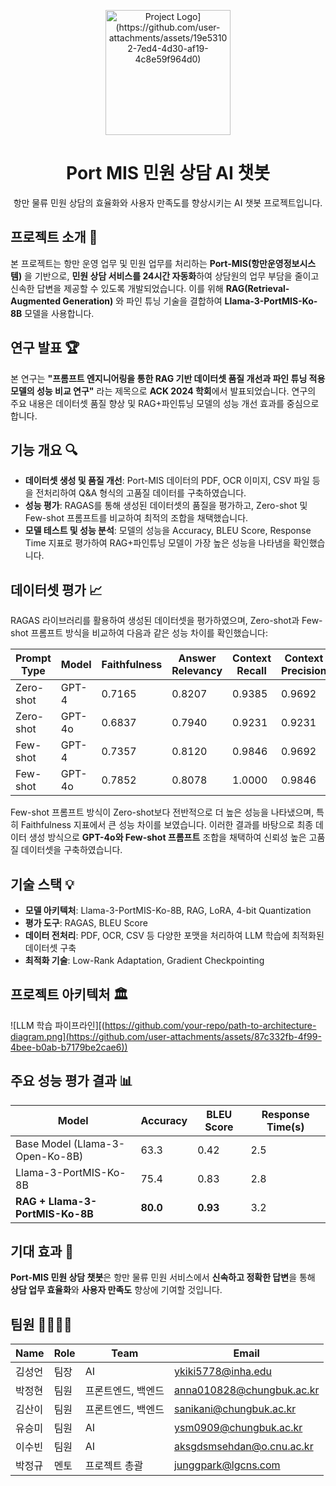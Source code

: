 <p align="middle">
  <img width="200px;" src="[https://github.com/your-repo/logo.png" alt="Project Logo](https://github.com/user-attachments/assets/19e53102-7ed4-4d30-af19-4c8e59f964d0)"/>
</p>

<h1 align="middle">Port MIS 민원 상담 AI 챗봇</h1>
<p align="middle">항만 물류 민원 상담의 효율화와 사용자 만족도를 향상시키는 AI 챗봇 프로젝트입니다.</p>

## 프로젝트 소개 📝

본 프로젝트는 항만 운영 업무 및 민원 업무를 처리하는 **Port-MIS(항만운영정보시스템)** 을 기반으로, **민원 상담 서비스를 24시간 자동화**하여 상담원의 업무 부담을 줄이고 신속한 답변을 제공할 수 있도록 개발되었습니다. 이를 위해 **RAG(Retrieval-Augmented Generation)** 와 파인 튜닝 기술을 결합하여 **Llama-3-PortMIS-Ko-8B** 모델을 사용합니다.

## 연구 발표 🏆

본 연구는 **"프롬프트 엔지니어링을 통한 RAG 기반 데이터셋 품질 개선과 파인 튜닝 적용 모델의 성능 비교 연구"** 라는 제목으로 **ACK 2024 학회**에서 발표되었습니다. 연구의 주요 내용은 데이터셋 품질 향상 및 RAG+파인튜닝 모델의 성능 개선 효과를 중심으로 합니다.

## 기능 개요 🔍

- **데이터셋 생성 및 품질 개선**: Port-MIS 데이터의 PDF, OCR 이미지, CSV 파일 등을 전처리하여 Q&A 형식의 고품질 데이터를 구축하였습니다.
- **성능 평가**: RAGAS를 통해 생성된 데이터셋의 품질을 평가하고, Zero-shot 및 Few-shot 프롬프트를 비교하여 최적의 조합을 채택했습니다.
- **모델 테스트 및 성능 분석**: 모델의 성능을 Accuracy, BLEU Score, Response Time 지표로 평가하여 RAG+파인튜닝 모델이 가장 높은 성능을 나타냄을 확인했습니다.

## 데이터셋 평가 📈

RAGAS 라이브러리를 활용하여 생성된 데이터셋을 평가하였으며, Zero-shot과 Few-shot 프롬프트 방식을 비교하여 다음과 같은 성능 차이를 확인했습니다:

| Prompt Type | Model    | Faithfulness | Answer Relevancy | Context Recall | Context Precision | Answer Correctness |
|-------------|----------|--------------|------------------|----------------|-------------------|---------------------|
| Zero-shot   | GPT-4    | 0.7165       | 0.8207          | 0.9385         | 0.9692           | 0.9950              |
| Zero-shot   | GPT-4o   | 0.6837       | 0.7940          | 0.9231         | 0.9231           | 0.9845              |
| Few-shot    | GPT-4    | 0.7357       | 0.8120          | 0.9846         | 0.9692           | 0.9971              |
| Few-shot    | GPT-4o   | 0.7852       | 0.8078          | 1.0000         | 0.9846           | 0.9836              |

Few-shot 프롬프트 방식이 Zero-shot보다 전반적으로 더 높은 성능을 나타냈으며, 특히 Faithfulness 지표에서 큰 성능 차이를 보였습니다. 이러한 결과를 바탕으로 최종 데이터 생성 방식으로 **GPT-4o와 Few-shot 프롬프트** 조합을 채택하여 신뢰성 높은 고품질 데이터셋을 구축하였습니다.

## 기술 스택 💡

- **모델 아키텍처**: Llama-3-PortMIS-Ko-8B, RAG, LoRA, 4-bit Quantization
- **평가 도구**: RAGAS, BLEU Score
- **데이터 전처리**: PDF, OCR, CSV 등 다양한 포맷을 처리하여 LLM 학습에 최적화된 데이터셋 구축
- **최적화 기술**: Low-Rank Adaptation, Gradient Checkpointing

## 프로젝트 아키텍처 🏛

![LLM 학습 파이프라인][(https://github.com/your-repo/path-to-architecture-diagram.png](https://github.com/user-attachments/assets/87c332fb-4f99-4bee-b0ab-b7179be2cae6))

## 주요 성능 평가 결과 📊

| Model                      | Accuracy | BLEU Score | Response Time(s) |
|----------------------------|----------|------------|------------------|
| Base Model (Llama-3-Open-Ko-8B) | 63.3     | 0.42       | 2.5              |
| Llama-3-PortMIS-Ko-8B      | 75.4     | 0.83       | 2.8              |
| **RAG + Llama-3-PortMIS-Ko-8B** | **80.0** | **0.93**  | 3.2              |

## 기대 효과 🎉

**Port-MIS 민원 상담 챗봇**은 항만 물류 민원 서비스에서 **신속하고 정확한 답변**을 통해 **상담 업무 효율화**와 **사용자 만족도** 향상에 기여할 것입니다.

## 팀원 👨‍💻👩‍💻

| Name           | Role              | Team       | Email                       |
|----------------|-------------------|------------|-----------------------------|
| 김성언        | 팀장               | AI         | ykiki5778@inha.edu          |
| 박정현        | 팀원               | 프론트엔드, 백엔드 | anna010828@chungbuk.ac.kr   |
| 김산이        | 팀원               | 프론트엔드, 백엔드 | sanikani@chungbuk.ac.kr     |
| 유승미        | 팀원               | AI         | ysm0909@chungbuk.ac.kr      |
| 이수빈        | 팀원               | AI         | aksgdsmsehdan@o.cnu.ac.kr   |
| 박정규        | 멘토               | 프로젝트 총괄 | junggpark@lgcns.com         |

